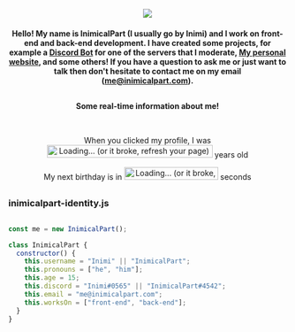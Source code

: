 
  <p align="center">
  <img src="https://i.imgur.com/zRdEdHC.png"
       </p>
 
<h4 align="center">
  Hello! My name is InimicalPart (I usually go by Inimi) and I work on front-end and back-end development. I have created some projects, for example a <a href="https://github.com/InimicalPart/TheIIIProject">Discord Bot</a> for one of the servers that I moderate, <a href="https://inimicalpart.com">My personal website</a>, and some others! If you have a question to ask me or just want to talk then don't hesitate to contact me on my email (<a href="mailto:me@inimicalpart.com?subject=Hello good friend c;">me@inimicalpart.com</a>).
</h4>

##
<p align="center"><b>Some real-time information about me!</b></p>
<br/>
<p align="center">When you clicked my profile, I was
<img style="width:300px;height:23px;" title="My age in exact years" alt="Loading... (or it broke, refresh your page)" src="https://inimicalpart.com/img/years.png?imsobadatthis"></img>
   years old</p>
</p>
  <p align="center">My next birthday is in
<img style="width:170px;height:23px;" title="My next birthday in seconds" alt="Loading... (or it broke, refresh your page)" src="https://inimicalpart.com/img/seconds.png?imsobadatthis"></img>
   seconds</p>
</p>

##
<h3 align="left">
  inimicalpart-identity.js
</h3>

##

```javascript
const me = new InimicalPart();

class InimicalPart {
  constructor() {
    this.username = "Inimi" || "InimicalPart";
    this.pronouns = ["he", "him"];
    this.age = 15;
    this.discord = "Inimi#0565" || "InimicalPart#4542";
    this.email = "me@inimicalpart.com";
    this.worksOn = ["front-end", "back-end"];
  }
}

```
<br>

